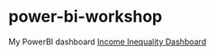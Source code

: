 # power-bi-workshop

My PowerBI dashboard [Income Inequality Dashboard](https://github.com/NSS-Data-Analytics-Cohort-5/da5-power-bi-workshop-Quezadajl)